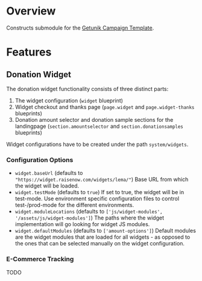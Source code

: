 # Overview
Constructs submodule for the [Getunik Campaign Template](https://bitbucket.org/getunik/getunikcampaigntemplate).

# Features

## Donation Widget
The donation widget functionality consists of three distinct parts:
1. The widget configuration (`widget` blueprint)
2. Widget checkout and thanks page (`page.widget` and `page.widget-thanks` blueprints)
3. Donation amount selector and donation sample sections for the landingpage (`section.amountselector` and `section.donationsamples` blueprints)

Widget configurations have to be created under the path `system/widgets`.

### Configuration Options
* `widget.baseUrl` (defaults to `"https://widget.raisenow.com/widgets/lema/"`)
  Base URL from which the widget will be loaded.
* `widget.testMode` (defaults to `true`)
  If set to true, the widget will be in test-mode. Use environment specific configuration files to control test-/prod-mode for the different environments.
* `widget.moduleLocations` (defaults to `['js/widget-modules', '/assets/js/widget-modules']`)
  The paths where the widget implementation will go looking for widget JS modules.
* `widget.defaultModules` (defaults to `['amount-options']`)
  Default modules are the widget modules that are loaded for all widgets - as opposed to the ones that can be selected manually on the widget configuration.


### E-Commerce Tracking
TODO
